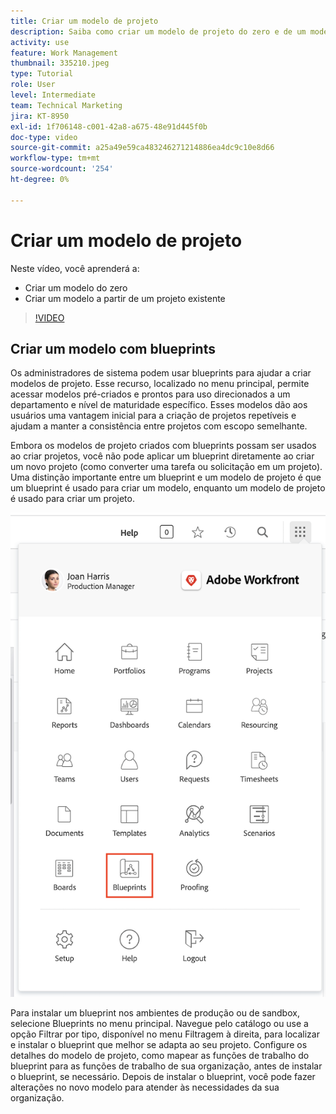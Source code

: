 ```yaml
---
title: Criar um modelo de projeto
description: Saiba como criar um modelo de projeto do zero e de um modelo existente.
activity: use
feature: Work Management
thumbnail: 335210.jpeg
type: Tutorial
role: User
level: Intermediate
team: Technical Marketing
jira: KT-8950
exl-id: 1f706148-c001-42a8-a675-48e91d445f0b
doc-type: video
source-git-commit: a25a49e59ca483246271214886ea4dc9c10e8d66
workflow-type: tm+mt
source-wordcount: '254'
ht-degree: 0%

---
```


# Criar um modelo de projeto

Neste vídeo, você aprenderá a:

* Criar um modelo do zero
* Criar um modelo a partir de um projeto existente

>[!VIDEO](https://video.tv.adobe.com/v/335210/?quality=12&learn=on)

## Criar um modelo com blueprints

Os administradores de sistema podem usar blueprints para ajudar a criar modelos de projeto. Esse recurso, localizado no menu principal, permite acessar modelos pré-criados e prontos para uso direcionados a um departamento e nível de maturidade específico. Esses modelos dão aos usuários uma vantagem inicial para a criação de projetos repetíveis e ajudam a manter a consistência entre projetos com escopo semelhante.

Embora os modelos de projeto criados com blueprints possam ser usados ao criar projetos, você não pode aplicar um blueprint diretamente ao criar um novo projeto (como converter uma tarefa ou solicitação em um projeto). Uma distinção importante entre um blueprint e um modelo de projeto é que um blueprint é usado para criar um modelo, enquanto um modelo de projeto é usado para criar um projeto.

![Blueprints no menu principal](assets/pt-blueprints-01.png)

Para instalar um blueprint nos ambientes de produção ou de sandbox, selecione Blueprints no menu principal. Navegue pelo catálogo ou use a opção Filtrar por tipo, disponível no menu Filtragem à direita, para localizar e instalar o blueprint que melhor se adapta ao seu projeto. Configure os detalhes do modelo de projeto, como mapear as funções de trabalho do blueprint para as funções de trabalho de sua organização, antes de instalar o blueprint, se necessário. Depois de instalar o blueprint, você pode fazer alterações no novo modelo para atender às necessidades da sua organização.
